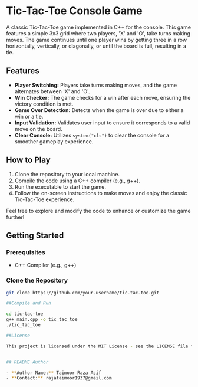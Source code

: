 # Tic-Tac-Toe Console Game

A classic Tic-Tac-Toe game implemented in C++ for the console. This game features a simple 3x3 grid where two players, 'X' and 'O', take turns making moves. The game continues until one player wins by getting three in a row horizontally, vertically, or diagonally, or until the board is full, resulting in a tie.

## Features

- **Player Switching:** Players take turns making moves, and the game alternates between 'X' and 'O'.
- **Win Checker:** The game checks for a win after each move, ensuring the victory condition is met.
- **Game Over Detection:** Detects when the game is over due to either a win or a tie.
- **Input Validation:** Validates user input to ensure it corresponds to a valid move on the board.
- **Clear Console:** Utilizes `system("cls")` to clear the console for a smoother gameplay experience.

## How to Play

1. Clone the repository to your local machine.
2. Compile the code using a C++ compiler (e.g., g++).
3. Run the executable to start the game.
4. Follow the on-screen instructions to make moves and enjoy the classic Tic-Tac-Toe experience.

Feel free to explore and modify the code to enhance or customize the game further!

## Getting Started

### Prerequisites

- C++ Compiler (e.g., g++)

### Clone the Repository

```bash
git clone https://github.com/your-username/tic-tac-toe.git

##Compile and Run

cd tic-tac-toe
g++ main.cpp -o tic_tac_toe
./tic_tac_toe

##License

This project is licensed under the MIT License - see the LICENSE file for details.


## README Author

- **Author Name:** Taimoor Raza Asif
- **Contact:** rajataimoor1937@gmail.com
